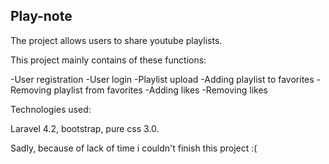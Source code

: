 ## Play-note ##

The project allows users to share youtube playlists. 

This project mainly contains of these functions:

-User registration
-User login
-Playlist upload
-Adding playlist to favorites
-Removing playlist from favorites
-Adding likes
-Removing likes

Technologies used:

Laravel 4.2, bootstrap, pure css 3.0.

Sadly, because of lack of time i couldn't finish this project :(
